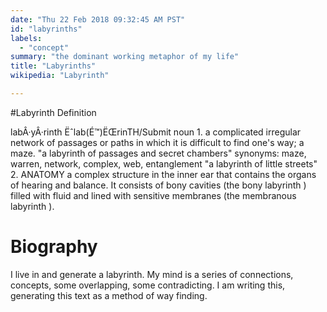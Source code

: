 ```yaml
---
date: "Thu 22 Feb 2018 09:32:45 AM PST"
id: "labyrinths"
labels:
  - "concept"
summary: "the dominant working metaphor of my life"
title: "Labyrinths"
wikipedia: "Labyrinth"

---
```

#Labyrinth Definition

labÂ·yÂ·rinth
Ëˆlab(É™)ËŒrinTH/Submit
noun
1.
a complicated irregular network of passages or paths in which it is difficult to find one's way; a maze.
"a labyrinth of passages and secret chambers"
synonyms: maze, warren, network, complex, web, entanglement
"a labyrinth of little streets"
2.
ANATOMY
a complex structure in the inner ear that contains the organs of hearing and balance. It consists of bony cavities (the bony labyrinth ) filled with fluid and lined with sensitive membranes (the membranous labyrinth ).

# Biography
I live in and generate a labyrinth. My mind is a series of connections, concepts, some overlapping, some contradicting. I am writing this, generating this text as a method of way finding.

